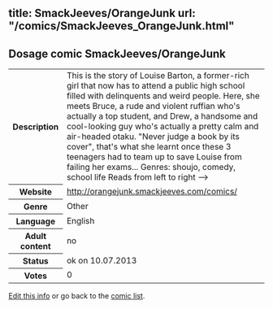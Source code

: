 title: SmackJeeves/OrangeJunk
url: "/comics/SmackJeeves_OrangeJunk.html"
---
Dosage comic SmackJeeves/OrangeJunk
-----------------------------------------

<p id="msg"></p>
<script type="text/javascript">
if (window.location.search === '?edit_info_mail=sent_ok') {
  var elem = document.getElementById("msg");
  elem.innerHTML = 'Edited information sucessfully sent for review, which is usually done daily. Thanks!';
  elem.className = 'ok';
}
</script>
<table class="comicinfo">
<tr>
<th>Description</th><td>This is the story of Louise Barton, a former-rich girl that now has to attend a public high school filled with delinquents and weird people. Here, she meets Bruce, a rude and violent ruffian who's actually a top student, and Drew, a handsome and cool-looking guy who's actually a pretty calm and air-headed otaku. &quot;Never judge a book by its cover&quot;, that's what she learnt once these 3 teenagers had to team up to save Louise from failing her exams... Genres: shoujo, comedy, school life Reads from left to right --&gt;</td>
</tr>
<tr>
<th>Website</th><td><a href="http://orangejunk.smackjeeves.com/comics/">http://orangejunk.smackjeeves.com/comics/</a></td>
</tr>
<tr>
<th>Genre</th><td>Other</td>
</tr>
<tr>
<th>Language</th><td>English</td>
</tr>
<tr>
<th>Adult content</th><td>no</td>
</tr>
<tr>
<th>Status</th><td>ok on 10.07.2013</td>
</tr>
<tr>
<th>Votes</th><td>0</td>
</tr>
</table>

[Edit this info](SmackJeeves_OrangeJunk_edit.html) or go back to the [comic list](../comic-index.html).

